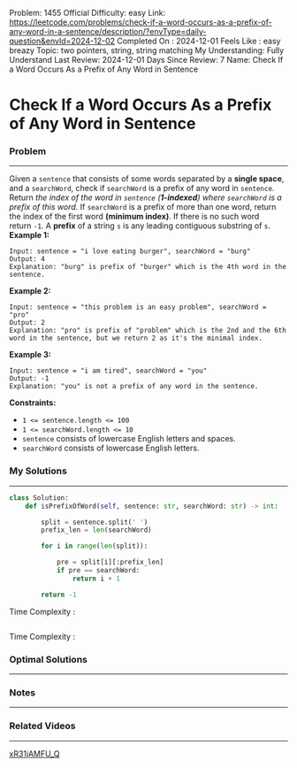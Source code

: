 Problem: 1455
Official Difficulty: easy
Link: https://leetcode.com/problems/check-if-a-word-occurs-as-a-prefix-of-any-word-in-a-sentence/description/?envType=daily-question&envId=2024-12-02
Completed On : 2024-12-01
Feels Like : easy breazy
Topic: two pointers, string, string matching
My Understanding: Fully Understand
Last Review: 2024-12-01
Days Since Review: 7
Name: Check If a Word Occurs As a Prefix of Any Word in Sentence

# Check If a Word Occurs As a Prefix of Any Word in Sentence
### Problem
___
Given a `sentence` that consists of some words separated by a **single space**, and a `searchWord`, check if `searchWord` is a prefix of any word in `sentence`.
Return *the index of the word in *`sentence`* (****1-indexed****) where *`searchWord`* is a prefix of this word*. If `searchWord` is a prefix of more than one word, return the index of the first word **(minimum index)**. If there is no such word return `-1`.
A **prefix** of a string `s` is any leading contiguous substring of `s`.
**Example 1:**
```plain text
Input: sentence = "i love eating burger", searchWord = "burg"
Output: 4
Explanation: "burg" is prefix of "burger" which is the 4th word in the sentence.
```
**Example 2:**
```plain text
Input: sentence = "this problem is an easy problem", searchWord = "pro"
Output: 2
Explanation: "pro" is prefix of "problem" which is the 2nd and the 6th word in the sentence, but we return 2 as it's the minimal index.
```
**Example 3:**
```plain text
Input: sentence = "i am tired", searchWord = "you"
Output: -1
Explanation: "you" is not a prefix of any word in the sentence.
```
**Constraints:**
- `1 <= sentence.length <= 100`
- `1 <= searchWord.length <= 10`
- `sentence` consists of lowercase English letters and spaces.
- `searchWord` consists of lowercase English letters.
### My Solutions
___
```python
class Solution:
    def isPrefixOfWord(self, sentence: str, searchWord: str) -> int:

        split = sentence.split(' ')
        prefix_len = len(searchWord)

        for i in range(len(split)):

            pre = split[i][:prefix_len]
            if pre == searchWord:
                return i + 1

        return -1
```

Time Complexity :
```python

```

Time Complexity : 
### Optimal Solutions
___

### Notes
___
 
### Related Videos 
___
[xR31jAMFU_Q](https://youtu.be/xR31jAMFU_Q?si=Zrtaln8mBMDi1sEe)